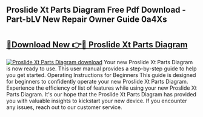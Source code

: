 ## Proslide Xt Parts Diagram Free Pdf Download - Part-bLV New Repair Owner Guide 0a4Xs

# <h2><a href="http://dfqqy3.blite.top/?on=Proslide+Xt+Parts+Diagram">🔗Download New 👉🔴 Proslide Xt Parts Diagram</a></h2>

[![Proslide Xt Parts Diagram download](https://i.imgur.com/lujVjoI.png)](http://dfqqy3.blite.top/?on=Proslide+Xt+Parts+Diagram)
Your new Proslide Xt Parts Diagram is now ready to use. This user manual provides a step-by-step guide to help you get started. Operating Instructions for Beginners This guide is designed for beginners to confidently operate your new Proslide Xt Parts Diagram. Experience the efficiency of list of features while using your new Proslide Xt Parts Diagram. It's our hope that the Proslide Xt Parts Diagram has provided you with valuable insights to kickstart your new device. If you encounter any issues, reach out to our customer service.
